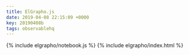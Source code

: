 ```yaml
---
title: ElGrapho.js
date: 2019-04-08 22:15:09 +0000 
key: 20190408b
tags: observablehq 
---
```

{% include elgrapho/notebook.js %}
{% include elgrapho/index.html %}
